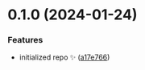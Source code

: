 # 0.1.0 (2024-01-24)

### Features

- initialized repo ✨ ([a17e766](https://github.com/JoshuaKGoldberg/npm-username-to-packages/commit/a17e76613087647e74ae4ed4343992e57d86aa6b))
